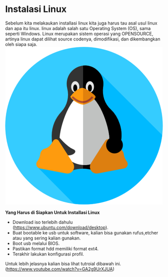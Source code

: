 # Instalasi Linux

Sebelum kita melakaukan installasi linux kita juga harus tau asal usul linux dan apa itu linux. linux adalah salah satu Operating System (OS), sama seperti Windows. Linux merupakan sistem operasi yang OPENSOURCE, artinya linux dapat dilihat source codenya, dimodifikasi, dan dikembangkan oleh siapa saja.
![gambar](img/linux.png)

**Yang Harus di Siapkan Untuk Installasi Linux**
* Download iso terlebih dahulu (https://www.ubuntu.com/download/desktop).
* Buat bootable ke usb untuk software, kalian bisa gunakan rufus,etcher atau yang sering kalian gunakan.
* Boot usb melalui BIOS.
* Pastikan format hdd memiliki format ext4.
* Terakhir lakukan konfigurasi profil.

Untuk lebih jelasnya kalian bisa lihat tutroial dibawah ini.
(https://www.youtube.com/watch?v=GA2g9UrXJUA)